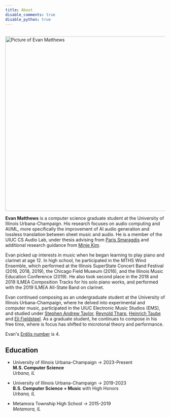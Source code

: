 ```yaml
---
title: About
disable_comments: true
disable_python: true
---
```

<br>

<img src="/img/aboutpic.JPG" alt="Picture of Evan Matthews" width=800 height=550>

**Evan Matthews** is a computer science graduate student at the University of Illinois Urbana-Champaign. His research focuses on audio computing and AI/ML, more specifically the improvement of AI audio generation and lossless translation between sheet music and audio. He is a member of the UIUC CS Audio Lab, under thesis advising from [Paris Smaragdis](https://paris.cs.illinois.edu) and additional research guidance from [Minje Kim](https://minjekim.com/).

Evan picked up interests in music when he began learning to play piano and clarinet at age 12. 
In high school, he participated in the MTHS Wind Ensemble, which performed at the Illinois SuperState Concert Band Festival (2016, 2018, 2019), the Chicago Field Museum (2016), and the Illinois Music Education Conference (2019). He also took second place in the 2018 and 2019 ILMEA Composition Tracks for his solo piano works, and performed with the 2019 ILMEA All-State Band on clarinet. 

Evan continued composing as an undergraduate student at the University of Illinois Urbana-Champaign, where he delved into experimental and computer music, participated in the UIUC Electronic Music Studios (EMS), and studied under [Stephen Andrew Taylor](https://stephenandrewtaylor.net/), [Reynold Tharp](https://music.illinois.edu/people/profiles/reynold-tharp/), [Heinrich Taube](https://music.illinois.edu/people/profiles/heinrich-taube/) and [Eli Fieldsteel](http://www.elifieldsteel.com/). As a graduate student, he continues to compose in his free time, where is focus has shifted to microtonal theory and performance.

Evan's [Erdős number](https://en.wikipedia.org/wiki/Erdős_number) is 4.

## Education

- University of Illinois Urbana-Champaign -> 2023-Present
  <br><b>M.S. Computer Science</b>
  <br><i>Urbana, IL </i>

- University of Illinois Urbana-Champaign -> 2019-2023
  <br><b>B.S. Computer Science + Music</b> with High Honors
  <br><i>Urbana, IL</i>

- Metamora Township High School -> 2015-2019
  <br><i>Metamora, IL</i>

<!-- ## Research -->
